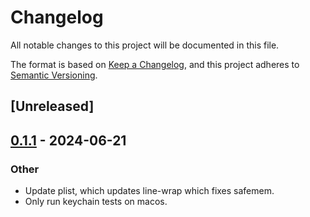# Changelog
All notable changes to this project will be documented in this file.

The format is based on [Keep a Changelog](https://keepachangelog.com/en/1.0.0/),
and this project adheres to [Semantic Versioning](https://semver.org/spec/v2.0.0.html).

## [Unreleased]

## [0.1.1](https://github.com/saveoursecrets/sdk/compare/keychain_parser-v0.1.0...keychain_parser-v0.1.1) - 2024-06-21

### Other
- Update plist, which updates line-wrap which fixes safemem.
- Only run keychain tests on macos.
